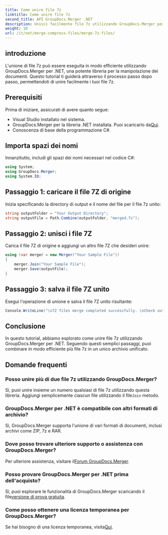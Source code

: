 ```yaml
---
title: Come unire file 7z
linktitle: Come unire file 7z
second_title: API GroupDocs.Merger .NET
description: Unisci facilmente file 7z utilizzando GroupDocs.Merger per .NET. Segui la nostra guida passo passo per combinare più archivi in uno solo senza problemi.
weight: 10
url: /it/net/merge-compress-files/merge-7z-files/
---
```

## introduzione
L'unione di file 7z può essere eseguita in modo efficiente utilizzando GroupDocs.Merger per .NET, una potente libreria per la manipolazione dei documenti. Questo tutorial ti guiderà attraverso il processo passo dopo passo, permettendoti di unire facilmente i tuoi file 7z.
## Prerequisiti
Prima di iniziare, assicurati di avere quanto segue:
- Visual Studio installato nel sistema.
-  GroupDocs.Merger per la libreria .NET installata. Puoi scaricarlo da[Qui](https://releases.groupdocs.com/merger/net/).
- Conoscenza di base della programmazione C#.

## Importa spazi dei nomi
Innanzitutto, includi gli spazi dei nomi necessari nel codice C#:
```csharp
using System; 
using GroupDocs.Merger;
using System.IO;
```
## Passaggio 1: caricare il file 7Z di origine
Inizia specificando la directory di output e il nome del file per il file 7z unito:
```csharp
string outputFolder = "Your Output Directory";
string outputFile = Path.Combine(outputFolder, "merged.7z");
```
## Passaggio 2: unisci i file 7Z
Carica il file 7Z di origine e aggiungi un altro file 7Z che desideri unire:
```csharp
using (var merger = new Merger("Your Sample File"))
{
    merger.Join("Your Sample File");
    merger.Save(outputFile);
}
```
## Passaggio 3: salva il file 7Z unito
Esegui l'operazione di unione e salva il file 7Z unito risultante:
```csharp
Console.WriteLine("\n7Z files merge completed successfully. \nCheck output in {0}", outputFolder);
```

## Conclusione
In questo tutorial, abbiamo esplorato come unire file 7z utilizzando GroupDocs.Merger per .NET. Seguendo questi semplici passaggi, puoi combinare in modo efficiente più file 7z in un unico archivio unificato.

## Domande frequenti
### Posso unire più di due file 7z utilizzando GroupDocs.Merger?
 Sì, puoi unire insieme un numero qualsiasi di file 7z utilizzando questa libreria. Aggiungi semplicemente ciascun file utilizzando il file`Join` metodo.
### GroupDocs.Merger per .NET è compatibile con altri formati di archivio?
Sì, GroupDocs.Merger supporta l'unione di vari formati di documenti, inclusi archivi come ZIP, 7z e RAR.
### Dove posso trovare ulteriore supporto o assistenza con GroupDocs.Merger?
 Per ulteriore assistenza, visitare il[Forum GroupDocs.Merger](https://forum.groupdocs.com/c/merger/32).
### Posso provare GroupDocs.Merger per .NET prima dell'acquisto?
 Sì, puoi esplorare le funzionalità di GroupDocs.Merger scaricando il file[versione di prova gratuita](https://releases.groupdocs.com/).
### Come posso ottenere una licenza temporanea per GroupDocs.Merger?
 Se hai bisogno di una licenza temporanea, visita[Qui](https://purchase.groupdocs.com/temporary-license/).